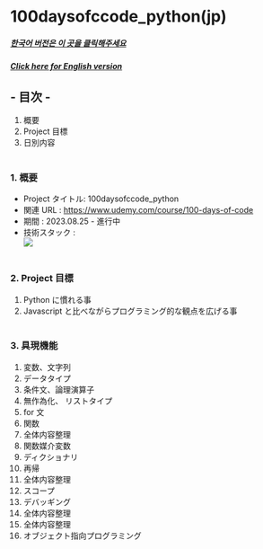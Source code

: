 # 100daysofccode_python(jp)

##### [한국어 버전은 이 곳을 클릭해주세요](README.md)

##### [Click here for English version](README_EN.md)

## - 目次 -

1. 概要
2. Project 目標
3. 日別内容
   </br>
   </br>

### 1. 概要

- Project タイトル: 100daysofccode_python
- 関連 URL : https://www.udemy.com/course/100-days-of-code
- 期間 : 2023.08.25 - 進行中
- 技術スタック : </br>
  <img src="https://img.shields.io/badge/python-3776AB?style=for-the-badge&logo=python&logoColor=white">
  </br>
  </br>

### 2. Project 目標

1. Python に慣れる事
2. Javascript と比べながらプログラミング的な観点を広げる事
   </br>
   </br>

### 3. 具現機能 </br>

1. 変数、文字列
2. データタイプ
3. 条件文、論理演算子
4. 無作為化、 リストタイプ
5. for 文
6. 関数
7. 全体内容整理
8. 関数媒介変数
9. ディクショナリ
10. 再帰
11. 全体内容整理
12. スコープ
13. デバッギング
14. 全体内容整理
15. 全体内容整理
16. オブジェクト指向プログラミング
